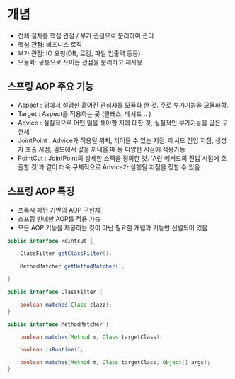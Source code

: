 # 개념

- 전체 절차를 핵심 관점 / 부가 관점으로 분리하여 관리
- 핵심 관점: 비즈니스 로직
- 부가 관점: IO 요청(DB, 로깅, 파일 입출력 등등)
- 모듈화: 공통으로 쓰이는 관점을 분리하고 재사용

## 스프링 AOP 주요 기능

- Aspect : 위에서 설명한 흩어진 관심사를 모듈화 한 것. 주로 부가기능을 모듈화함.
- Target : Aspect를 적용하는 곳 (클래스, 메서드 .. )
- Advice : 실질적으로 어떤 일을 해야할 지에 대한 것, 실질적인 부가기능을 담은 구현체
- JointPoint : Advice가 적용될 위치, 끼어들 수 있는 지점. 메서드 진입 지점, 생성자 호출 시점, 필드에서 값을 꺼내올 때 등 다양한 시점에 적용가능
- PointCut : JointPoint의 상세한 스펙을 정의한 것. 'A란 메서드의 진입 시점에 호출할 것'과 같이 더욱 구체적으로 Advice가 실행될 지점을 정할 수 있음

## 스프링 AOP 특징
- 프록시 패턴 기반의 AOP 구현체
- 스프링 빈에만 AOP를 적용 가능
- 모든 AOP 기능을 제공하는 것이 아닌 필요한 개념과 기능만 선별되어 있음


```java
public interface Pointcut {

    ClassFilter getClassFilter();

    MethodMatcher getMethodMatcher();

}

public interface ClassFilter {

    boolean matches(Class clazz);
}

public interface MethodMatcher {

    boolean matches(Method m, Class targetClass);

    boolean isRuntime();

    boolean matches(Method m, Class targetClass, Object[] args);
}
```

